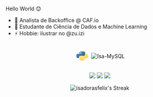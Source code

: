 Hello World 😊

- 🔭 Analista de Backoffice @ CAF.io
- 🌱 Estudante de Ciência de Dados e Machine Learning
- ⚡ Hobbie: ilustrar no @zu.izi

<div align="center"> 
  <div style="display: inline_block"><br>
    <img align="center" alt="Isa-Py" height="30" width="40"                   
  src="https://raw.githubusercontent.com/devicons/devicon/master/icons/python/python-original.svg"> 
    <img align="center" alt="Isa-MySQL" height="30" width="80" 
  src="https://img.shields.io/badge/MySQL-005C84?style=for-the-badge&logo=mysql&logoColor=white">

  </div>
</div>

##

<div align="center"> 

  <a href = "mailto:felix.silva.isadora@gmail.com"><img src="https://img.shields.io/badge/-Gmail-%23333?style=for-the-badge&logo=gmail&logoColor=white" target="_blank"></a>
  <a href="https://www.linkedin.com/in/isadorasfelix" target="_blank"><img src="https://img.shields.io/badge/-LinkedIn-%230077B5?style=for-the-badge&logo=linkedin&logoColor=white" target="_blank"></a> 
  <a href="https://instagram.com/zu.izi" target="_blank"><img src="https://img.shields.io/badge/-Instagram-%23E4405F?style=for-the-badge&logo=instagram&logoColor=white" target="_blank"></a>
  
</div>
<div align="center"> 
  
<!--
![isadorasfelix's Stats](https://github-readme-stats.vercel.app/api?username=isadorasfelix&theme=midnight-purple&show_icons=true&hide_border=true&count_private=true) 
-->

![isadorasfelix's Streak](https://github-readme-streak-stats.herokuapp.com/?user=isadorasfelix&theme=midnight-purple&hide_border=true)

</div>
